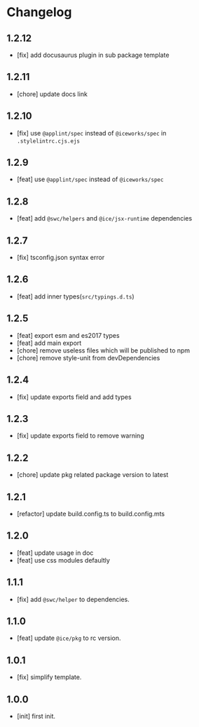 # Changelog

## 1.2.12

- [fix] add docusaurus plugin in sub package template

## 1.2.11

- [chore] update docs link

## 1.2.10

- [fix] use `@applint/spec` instead of `@iceworks/spec` in `.stylelintrc.cjs.ejs`

## 1.2.9

- [feat] use `@applint/spec` instead of `@iceworks/spec`

## 1.2.8

- [feat] add `@swc/helpers` and `@ice/jsx-runtime` dependencies

## 1.2.7

- [fix] tsconfig.json syntax error

## 1.2.6

- [feat] add inner types(`src/typings.d.ts`)

## 1.2.5

- [feat] export esm and es2017 types
- [feat] add main export
- [chore] remove useless files which will be published to npm
- [chore] remove style-unit from devDependencies

## 1.2.4

- [fix] update exports field and add types

## 1.2.3

- [fix] update exports field to remove warning

## 1.2.2

- [chore] update pkg related package version to latest

## 1.2.1

- [refactor] update build.config.ts to build.config.mts

## 1.2.0

- [feat] update usage in doc
- [feat] use css modules defaultly

## 1.1.1

- [fix] add `@swc/helper` to dependencies.
## 1.1.0

- [feat] update `@ice/pkg` to rc version.

## 1.0.1

- [fix] simplify template.

## 1.0.0

- [init] first init.
